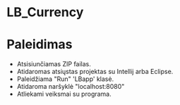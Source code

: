 # LB_Currency

# Paleidimas

 - Atsisiunčiamas ZIP failas. 
 - Atidaromas atsiųstas projektas su Intellij arba Eclipse.
 - Paleidžiama "Run" 'LBapp' klasė.
 - Atidaroma naršyklė "localhost:8080"
 - Atliekami veiksmai su programa.
